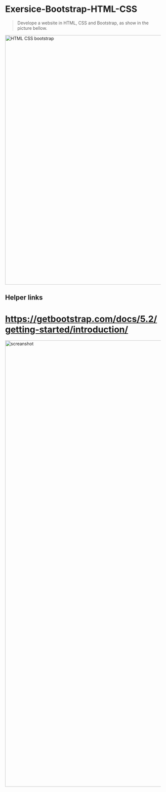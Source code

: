 # Exersice-Bootstrap-HTML-CSS
> Develope a website in HTML, CSS and Bootstrap, as show in the picture bellow.

<img width="805" alt="HTML   CSS   bootstrap" src="https://user-images.githubusercontent.com/92260175/187416538-97c0e7f0-37e3-4812-bb5f-fed41efc7530.png">

## Helper links 
# https://getbootstrap.com/docs/5.2/getting-started/introduction/

<img width="1440" alt="screanshot" src="https://user-images.githubusercontent.com/61663908/187455941-49318919-9741-4170-9dcd-5d464fcf1b3d.png">
